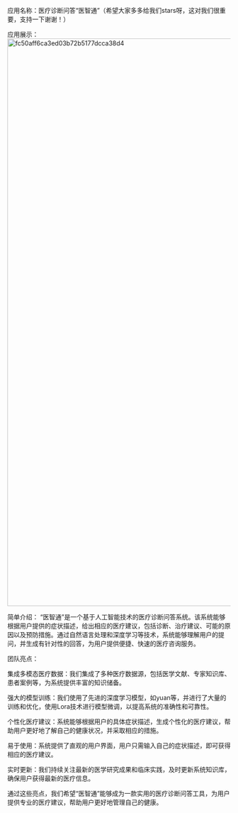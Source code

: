 应用名称：医疗诊断问答“医智通”（希望大家多多给我们stars呀，这对我们很重要，支持一下谢谢！）

应用展示：
<img width="1280" alt="fc50aff6ca3ed03b72b5177dcca38d4" src="https://github.com/user-attachments/assets/f63b3f63-cacd-4784-8fd3-1e12a357b6c4">

简单介绍： “医智通”是一个基于人工智能技术的医疗诊断问答系统。该系统能够根据用户提供的症状描述，给出相应的医疗建议，包括诊断、治疗建议、可能的原因以及预防措施。通过自然语言处理和深度学习等技术，系统能够理解用户的提问，并生成有针对性的回答，为用户提供便捷、快速的医疗咨询服务。

团队亮点：

集成多模态医疗数据：我们集成了多种医疗数据源，包括医学文献、专家知识库、患者案例等，为系统提供丰富的知识储备。

强大的模型训练：我们使用了先进的深度学习模型，如yuan等，并进行了大量的训练和优化，使用Lora技术进行模型微调，以提高系统的准确性和可靠性。

个性化医疗建议：系统能够根据用户的具体症状描述，生成个性化的医疗建议，帮助用户更好地了解自己的健康状况，并采取相应的措施。

易于使用：系统提供了直观的用户界面，用户只需输入自己的症状描述，即可获得相应的医疗建议。

实时更新：我们持续关注最新的医学研究成果和临床实践，及时更新系统知识库，确保用户获得最新的医疗信息。

通过这些亮点，我们希望“医智通”能够成为一款实用的医疗诊断问答工具，为用户提供专业的医疗建议，帮助用户更好地管理自己的健康。
